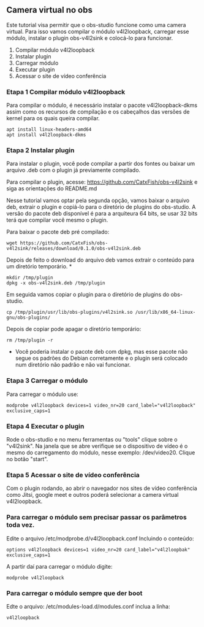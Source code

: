 ## Camera virtual no obs

Este tutorial visa permitir que o obs-studio funcione como uma camera virtual.
Para isso vamos compilar o módulo v4l2loopback, carregar esse módulo, instalar o plugin obs-v4l2sink e colocá-lo para funcionar.

1. Compilar módulo v4l2loopback
2. Instalar plugin
3. Carregar módulo
4. Executar plugin
5. Acessar o site de vídeo conferência

### Etapa 1 Compilar módulo v4l2loopback

Para compilar o módulo, é necessário instalar o pacote v4l2loopback-dkms assim como os recursos de compilação e os cabeçalhos das versões de kernel para os quais queira compilar.

```
apt install linux-headers-amd64
apt install v4l2loopback-dkms
```

### Etapa 2 Instalar plugin

Para instalar o plugin, você pode compilar a partir dos fontes ou baixar um arquivo .deb com o plugin já previamente compilado.

Para compilar o plugin, acesse: https://github.com/CatxFish/obs-v4l2sink e siga as orientações do README.md

Nesse tutorial vamos optar pela segunda opção, vamos baixar o arquivo deb, extrair o plugin e copiá-lo para o diretório de plugins do obs-studio.
A versão do pacote deb disponível é para a arquiteura 64 bits, se usar 32 bits terá que compilar você mesmo o plugin.

Para baixar o pacote deb pré compilado:
```
wget https://github.com/CatxFish/obs-v4l2sink/releases/download/0.1.0/obs-v4l2sink.deb
```

Depois de feito o download do arquivo deb vamos extrair o conteúdo para um diretório temporário. *
```
mkdir /tmp/plugin
dpkg -x obs-v4l2sink.deb /tmp/plugin
```

Em seguida vamos copiar o plugin para o diretório de plugins do obs-studio.
```
cp /tmp/plugin/usr/lib/obs-plugins/v4l2sink.so /usr/lib/x86_64-linux-gnu/obs-plugins/
```

Depois de copiar pode apagar o diretório temporário:
```
rm /tmp/plugin -r
```

* Você poderia instalar o pacote deb com dpkg, mas esse pacote não segue os padrões do Debian corretamente e o plugin será colocado num diretório não padrão e não vai funcionar.

### Etapa 3 Carregar o módulo

Para carregar o módulo use:
```
modprobe v4l2loopback devices=1 video_nr=20 card_label="v4l2loopback" exclusive_caps=1
```

### Etapa 4 Executar o plugin

Rode o obs-studio e no menu ferramentas ou "tools" clique sobre o "v4l2sink". Na janela que se abre verifique se o dispositivo de vídeo é o mesmo do carregamento do módulo, nesse exemplo: /dev/video20. Clique no botão "start".

### Etapa 5 Acessar o site de vídeo conferência

Com o plugin rodando, ao abrir o navegador nos sites de vídeo conferência como Jitsi, google meet e outros poderá selecionar a camera virtual v4l2loopback.


### Para carregar o módulo sem precisar passar os parâmetros toda vez.

Edite o arquivo /etc/modprobe.d/v4l2loopback.conf
Incluindo o conteúdo:
```
options v4l2loopback devices=1 video_nr=20 card_label="v4l2loopbak" exclusive_caps=1
```

A partir daí para carregar o módulo digite:
```
modprobe v4l2loopback
```

### Para carregar o módulo sempre que der boot

Edte o arquivo: /etc/modules-load.d/modules.conf
inclua a linha:
```
v4l2loopback
```




